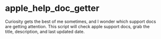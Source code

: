 # apple_help_doc_getter
Curiosity gets the best of me sometimes, and I wonder which support docs are getting attention. This script will check apple support docs, grab the title, description, and last updated date. 
